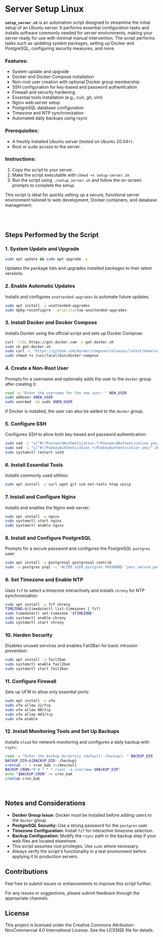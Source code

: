
# Server Setup Linux

**`setup_server.sh`** is an automation script designed to streamline the initial setup of an Ubuntu server. It performs essential configuration tasks and installs software commonly needed for server environments, making your server ready for use with minimal manual intervention. The script performs tasks such as updating system packages, setting up Docker and PostgreSQL, configuring security measures, and more.

### Features:
- System update and upgrade
- Docker and Docker Compose installation
- Non-root user creation with optional Docker group membership
- SSH configuration for key-based and password authentication
- Firewall and security hardening
- Essential tools installation (e.g., curl, git, vim)
- Nginx web server setup
- PostgreSQL database configuration
- Timezone and NTP synchronization
- Automated daily backups using rsync

### Prerequisites:
- A freshly installed Ubuntu server (tested on Ubuntu 20.04+).
- Root or sudo access to the server.

### Instructions:
1. Copy the script to your server.
2. Make the script executable with `chmod +x setup-server.sh`.
3. Run the script using `./setup_server.sh` and follow the on-screen prompts to complete the setup.

This script is ideal for quickly setting up a secure, functional server environment tailored to web development, Docker containers, and database management.

<br>
<br>



## Steps Performed by the Script

### 1. **System Update and Upgrade**
```bash
sudo apt update && sudo apt upgrade -y
```
Updates the package lists and upgrades installed packages to their latest versions.

### 2. **Enable Automatic Updates**
Installs and configures `unattended-upgrades` to automate future updates.
```bash
sudo apt install -y unattended-upgrades
sudo dpkg-reconfigure --priority=low unattended-upgrades
```

### 3. **Install Docker and Docker Compose**
Installs Docker using the official script and sets up Docker Compose:
```bash
curl -fsSL https://get.docker.com -o get-docker.sh
sudo sh get-docker.sh
sudo curl -L "https://github.com/docker/compose/releases/latest/download/docker-compose-$(uname -s)-$(uname -m)" -o /usr/local/bin/docker-compose
sudo chmod +x /usr/local/bin/docker-compose
```

### 4. **Create a Non-Root User**
Prompts for a username and optionally adds the user to the `docker` group after creating it:
```bash
read -p "Enter the username for the new user: " NEW_USER
sudo adduser $NEW_USER
sudo usermod -aG sudo $NEW_USER
```
If Docker is installed, the user can also be added to the `docker` group.

### 5. **Configure SSH**
Configures SSH to allow both key-based and password authentication:
```bash
sudo sed -i "s/^#\?PasswordAuthentication.*/PasswordAuthentication yes/" /etc/ssh/sshd_config
sudo sed -i "s/^#\?PubkeyAuthentication.*/PubkeyAuthentication yes/" /etc/ssh/sshd_config
sudo systemctl restart sshd
```

### 6. **Install Essential Tools**
Installs commonly used utilities:
```bash
sudo apt install -y curl wget git vim net-tools htop unzip
```

### 7. **Install and Configure Nginx**
Installs and enables the Nginx web server:
```bash
sudo apt install -y nginx
sudo systemctl start nginx
sudo systemctl enable nginx
```

### 8. **Install and Configure PostgreSQL**
Prompts for a secure password and configures the PostgreSQL `postgres` user:
```bash
sudo apt install -y postgresql postgresql-contrib
sudo -u postgres psql -c "ALTER USER postgres PASSWORD 'your_secure_password';"
```

### 9. **Set Timezone and Enable NTP**
Uses `fzf` to select a timezone interactively and installs `chrony` for NTP synchronization:
```bash
sudo apt install -y fzf chrony
TIMEZONE=$(timedatectl list-timezones | fzf)
sudo timedatectl set-timezone "$TIMEZONE"
sudo systemctl enable chrony
sudo systemctl start chrony
```

### 10. **Harden Security**
Disables unused services and enables Fail2Ban for basic intrusion prevention:
```bash
sudo apt install -y fail2ban
sudo systemctl enable fail2ban
sudo systemctl start fail2ban
```

### 11. **Configure Firewall**
Sets up UFW to allow only essential ports:
```bash
sudo apt install -y ufw
sudo ufw allow 22/tcp
sudo ufw allow 80/tcp
sudo ufw allow 443/tcp
sudo ufw enable
```

### 12. **Install Monitoring Tools and Set Up Backups**
Installs `nload` for network monitoring and configures a daily backup with `rsync`:
```bash
read -p "Enter the backup directory (default: /backup): " BACKUP_DIR
BACKUP_DIR=${BACKUP_DIR:-/backup}
crontab -l > cron_bak 2>/dev/null
BACKUP_CRON="0 0 * * * rsync -a /var/www $BACKUP_DIR"
echo "$BACKUP_CRON" >> cron_bak
crontab cron_bak
```

<br>


## Notes and Considerations
- **Docker Group Issue:** Docker must be installed before adding users to the `docker` group.
- **PostgreSQL Security:** Use a strong password for the `postgres` user.
- **Timezone Configuration:** Install `fzf` for interactive timezone selection.
- **Backup Configuration:** Modify the `rsync` path in the backup step if your web files are located elsewhere.
- This script assumes root privileges. Use `sudo` where necessary.
- Always verify the script's functionality in a test environment before applying it to production servers.

## Contributions
Feel free to submit issues or enhancements to improve this script further.


For any issues or suggestions, please submit feedback through the appropriate channels.


## License
This project is licensed under the Creative Commons Attribution-NonCommercial 4.0 International License. See the LICENSE file for details.
